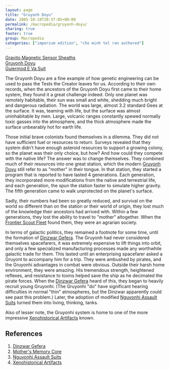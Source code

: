 ```yaml
---
layout: page
title: "Gruyonh Doyu"
date: 2005-10-18T20:37:05+00:00
permalink: /macropedia/gruyonh-doyu/
sharing: true
footer: true
group: Macropedia
categories: ["imperium edition", "cho minh tel ran authored"]
---
```


<div class='row'>
	<div class='col-md-4'><a href='/macropedia/gravito-magnetic-sensor-sheaths'>Gravito Magnetic Sensor Sheaths</a></div>
	<div class='col-md-4'><a href='/macropedia/gruyonh-doyu'>Gruyonh Doyu</a></div>
	<div class='col-md-4'><a href='/macropedia/guiermod-e-va-suit'>Guiermod E Va Suit</a></div>
</div>


The Gruyonh Doyu are a fine example of how genetic engineering can be used to pass the Tests the Creator leaves for us. According to their own records, when the ancestors of the Gruyonh Doyu first came to their home system, they found it a great challenge indeed. Only one planet was remotely habitable, their sun was small and white, shedding much bright and dangerous radiation. The world was large, almost 3.2 standard Gees at the surface. It was, teaming with life, but the surface was almost uninhabitable by men. Large, volcanic ranges constantly spewed normally toxic gasses into the atmosphere, and the thick atmosphere made the surface unbearably hot for earth life. 

Those initial brave colonists found themselves in a dilemma. They did not have sufficient fuel or resources to return. Surveys revealed that they system didn't have enough asteroid resources to support a growing colony, so the planet was their only choice, but how? And how could they compete with the native life? The answer was to change themselves. They combined much of their resources into one great station, which the modern [Gruyonh Doyu](/macropedia/gruyonh-doyu) still refer to as "mother" in their tongue. In that station, they started a program that is reported to have lasted 4 generations. Each generation, they incorporated more modifications from the native and terrestrial life, and each generation, the spun the station faster to simulate higher gravity. The fifth generation came to walk unprotected on the planet's surface. 

Sadly, their numbers had been so greatly reduced, and survival on the world so different than on the station or their world of origin, they lost much of the knowledge their ancestors had arrived with. Within a few generations, they lost the ability to travel to "mother" altogether. When the [Frontier Scout Fleet](/macropedia/frontier-scout-fleet) found them, they were an agrarian society.

In terms of galactic politics, they remained a footnote for some time, until the formation of [Dinzwar Gefera](/macropedia/dinzwar-gefera). The Gruyonh had never considered themselves spacefarers, it was extremely expensive to lift things into orbit, and only a few specialized manufacturing processes made any worthwhile galactic trade for them. This lasted until an enterprising spacefarer asked a Gruyont to accompany him for a trip. They were ambushed by pirates, and the Gruyonhi advantages in combat were obvious. Outside their harsh home environment, they were amazing. His tremendous strength, heightened reflexes, and resistance to toxins helped save the ship as he decimated the pirate forces. When the [Dinzwar Gefera](/macropedia/dinzwar-gefera) heard of this, they began to heavily recruit young Gruyonhi. (The Gruyonhi "do" have significant hearing difficulties in normal "thin" atmospheres, but the Dinzwar apparently could see past this problem.) Later, the adoption of modified [Nguyonhi Assault Suits](/macropedia/nguyonhi-assault-suits) turned them into living, thinking, tanks.

Also of lesser note, the Gruyonhi system is home to one of the more impressive [Xenohistorical Artifacts](/macropedia/xenohistorical-artifacts) known.

## References
1. [Dinzwar Gefera](/macropedia/dinzwar-gefera)
1. [Mother's Memory Core ](/macropediamother-memory-core)
1. [Nguyonhi Assault Suits](/macropedia/nguyonhi-assault-suits)
1. [Xenohistorical Artifacts](/macropedia/xenohistorical-artifacts)


 
